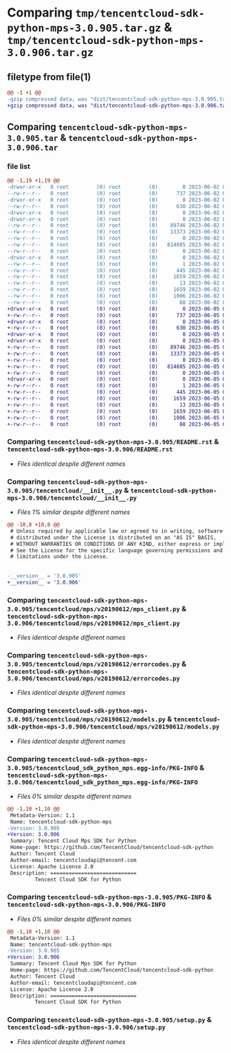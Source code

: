 # Comparing `tmp/tencentcloud-sdk-python-mps-3.0.905.tar.gz` & `tmp/tencentcloud-sdk-python-mps-3.0.906.tar.gz`

## filetype from file(1)

```diff
@@ -1 +1 @@
-gzip compressed data, was "dist/tencentcloud-sdk-python-mps-3.0.905.tar", last modified: Fri Jun  2 00:33:40 2023, max compression
+gzip compressed data, was "dist/tencentcloud-sdk-python-mps-3.0.906.tar", last modified: Mon Jun  5 00:38:45 2023, max compression
```

## Comparing `tencentcloud-sdk-python-mps-3.0.905.tar` & `tencentcloud-sdk-python-mps-3.0.906.tar`

### file list

```diff
@@ -1,19 +1,19 @@
-drwxr-xr-x   0 root         (0) root         (0)        0 2023-06-02 00:33:40.000000 tencentcloud-sdk-python-mps-3.0.905/
--rw-r--r--   0 root         (0) root         (0)      737 2023-06-02 00:33:40.000000 tencentcloud-sdk-python-mps-3.0.905/README.rst
-drwxr-xr-x   0 root         (0) root         (0)        0 2023-06-02 00:33:40.000000 tencentcloud-sdk-python-mps-3.0.905/tencentcloud/
--rw-r--r--   0 root         (0) root         (0)      630 2023-06-02 00:33:40.000000 tencentcloud-sdk-python-mps-3.0.905/tencentcloud/__init__.py
-drwxr-xr-x   0 root         (0) root         (0)        0 2023-06-02 00:33:40.000000 tencentcloud-sdk-python-mps-3.0.905/tencentcloud/mps/
-drwxr-xr-x   0 root         (0) root         (0)        0 2023-06-02 00:33:40.000000 tencentcloud-sdk-python-mps-3.0.905/tencentcloud/mps/v20190612/
--rw-r--r--   0 root         (0) root         (0)    89746 2023-06-02 00:33:40.000000 tencentcloud-sdk-python-mps-3.0.905/tencentcloud/mps/v20190612/mps_client.py
--rw-r--r--   0 root         (0) root         (0)    13373 2023-06-02 00:33:40.000000 tencentcloud-sdk-python-mps-3.0.905/tencentcloud/mps/v20190612/errorcodes.py
--rw-r--r--   0 root         (0) root         (0)        0 2023-06-02 00:33:40.000000 tencentcloud-sdk-python-mps-3.0.905/tencentcloud/mps/v20190612/__init__.py
--rw-r--r--   0 root         (0) root         (0)   814885 2023-06-02 00:33:40.000000 tencentcloud-sdk-python-mps-3.0.905/tencentcloud/mps/v20190612/models.py
--rw-r--r--   0 root         (0) root         (0)        0 2023-06-02 00:33:40.000000 tencentcloud-sdk-python-mps-3.0.905/tencentcloud/mps/__init__.py
-drwxr-xr-x   0 root         (0) root         (0)        0 2023-06-02 00:33:40.000000 tencentcloud-sdk-python-mps-3.0.905/tencentcloud_sdk_python_mps.egg-info/
--rw-r--r--   0 root         (0) root         (0)        1 2023-06-02 00:33:40.000000 tencentcloud-sdk-python-mps-3.0.905/tencentcloud_sdk_python_mps.egg-info/dependency_links.txt
--rw-r--r--   0 root         (0) root         (0)      445 2023-06-02 00:33:40.000000 tencentcloud-sdk-python-mps-3.0.905/tencentcloud_sdk_python_mps.egg-info/SOURCES.txt
--rw-r--r--   0 root         (0) root         (0)     1659 2023-06-02 00:33:40.000000 tencentcloud-sdk-python-mps-3.0.905/tencentcloud_sdk_python_mps.egg-info/PKG-INFO
--rw-r--r--   0 root         (0) root         (0)       13 2023-06-02 00:33:40.000000 tencentcloud-sdk-python-mps-3.0.905/tencentcloud_sdk_python_mps.egg-info/top_level.txt
--rw-r--r--   0 root         (0) root         (0)     1659 2023-06-02 00:33:40.000000 tencentcloud-sdk-python-mps-3.0.905/PKG-INFO
--rw-r--r--   0 root         (0) root         (0)     1006 2023-06-02 00:33:40.000000 tencentcloud-sdk-python-mps-3.0.905/setup.py
--rw-r--r--   0 root         (0) root         (0)       88 2023-06-02 00:33:40.000000 tencentcloud-sdk-python-mps-3.0.905/setup.cfg
+drwxr-xr-x   0 root         (0) root         (0)        0 2023-06-05 00:38:45.000000 tencentcloud-sdk-python-mps-3.0.906/
+-rw-r--r--   0 root         (0) root         (0)      737 2023-06-05 00:38:45.000000 tencentcloud-sdk-python-mps-3.0.906/README.rst
+drwxr-xr-x   0 root         (0) root         (0)        0 2023-06-05 00:38:45.000000 tencentcloud-sdk-python-mps-3.0.906/tencentcloud/
+-rw-r--r--   0 root         (0) root         (0)      630 2023-06-05 00:38:45.000000 tencentcloud-sdk-python-mps-3.0.906/tencentcloud/__init__.py
+drwxr-xr-x   0 root         (0) root         (0)        0 2023-06-05 00:38:45.000000 tencentcloud-sdk-python-mps-3.0.906/tencentcloud/mps/
+drwxr-xr-x   0 root         (0) root         (0)        0 2023-06-05 00:38:45.000000 tencentcloud-sdk-python-mps-3.0.906/tencentcloud/mps/v20190612/
+-rw-r--r--   0 root         (0) root         (0)    89746 2023-06-05 00:38:45.000000 tencentcloud-sdk-python-mps-3.0.906/tencentcloud/mps/v20190612/mps_client.py
+-rw-r--r--   0 root         (0) root         (0)    13373 2023-06-05 00:38:45.000000 tencentcloud-sdk-python-mps-3.0.906/tencentcloud/mps/v20190612/errorcodes.py
+-rw-r--r--   0 root         (0) root         (0)        0 2023-06-05 00:38:45.000000 tencentcloud-sdk-python-mps-3.0.906/tencentcloud/mps/v20190612/__init__.py
+-rw-r--r--   0 root         (0) root         (0)   814885 2023-06-05 00:38:45.000000 tencentcloud-sdk-python-mps-3.0.906/tencentcloud/mps/v20190612/models.py
+-rw-r--r--   0 root         (0) root         (0)        0 2023-06-05 00:38:45.000000 tencentcloud-sdk-python-mps-3.0.906/tencentcloud/mps/__init__.py
+drwxr-xr-x   0 root         (0) root         (0)        0 2023-06-05 00:38:45.000000 tencentcloud-sdk-python-mps-3.0.906/tencentcloud_sdk_python_mps.egg-info/
+-rw-r--r--   0 root         (0) root         (0)        1 2023-06-05 00:38:45.000000 tencentcloud-sdk-python-mps-3.0.906/tencentcloud_sdk_python_mps.egg-info/dependency_links.txt
+-rw-r--r--   0 root         (0) root         (0)      445 2023-06-05 00:38:45.000000 tencentcloud-sdk-python-mps-3.0.906/tencentcloud_sdk_python_mps.egg-info/SOURCES.txt
+-rw-r--r--   0 root         (0) root         (0)     1659 2023-06-05 00:38:45.000000 tencentcloud-sdk-python-mps-3.0.906/tencentcloud_sdk_python_mps.egg-info/PKG-INFO
+-rw-r--r--   0 root         (0) root         (0)       13 2023-06-05 00:38:45.000000 tencentcloud-sdk-python-mps-3.0.906/tencentcloud_sdk_python_mps.egg-info/top_level.txt
+-rw-r--r--   0 root         (0) root         (0)     1659 2023-06-05 00:38:45.000000 tencentcloud-sdk-python-mps-3.0.906/PKG-INFO
+-rw-r--r--   0 root         (0) root         (0)     1006 2023-06-05 00:38:45.000000 tencentcloud-sdk-python-mps-3.0.906/setup.py
+-rw-r--r--   0 root         (0) root         (0)       88 2023-06-05 00:38:45.000000 tencentcloud-sdk-python-mps-3.0.906/setup.cfg
```

### Comparing `tencentcloud-sdk-python-mps-3.0.905/README.rst` & `tencentcloud-sdk-python-mps-3.0.906/README.rst`

 * *Files identical despite different names*

### Comparing `tencentcloud-sdk-python-mps-3.0.905/tencentcloud/__init__.py` & `tencentcloud-sdk-python-mps-3.0.906/tencentcloud/__init__.py`

 * *Files 1% similar despite different names*

```diff
@@ -10,8 +10,8 @@
 # Unless required by applicable law or agreed to in writing, software
 # distributed under the License is distributed on an "AS IS" BASIS,
 # WITHOUT WARRANTIES OR CONDITIONS OF ANY KIND, either express or implied.
 # See the License for the specific language governing permissions and
 # limitations under the License.
 
 
-__version__ = '3.0.905'
+__version__ = '3.0.906'
```

### Comparing `tencentcloud-sdk-python-mps-3.0.905/tencentcloud/mps/v20190612/mps_client.py` & `tencentcloud-sdk-python-mps-3.0.906/tencentcloud/mps/v20190612/mps_client.py`

 * *Files identical despite different names*

### Comparing `tencentcloud-sdk-python-mps-3.0.905/tencentcloud/mps/v20190612/errorcodes.py` & `tencentcloud-sdk-python-mps-3.0.906/tencentcloud/mps/v20190612/errorcodes.py`

 * *Files identical despite different names*

### Comparing `tencentcloud-sdk-python-mps-3.0.905/tencentcloud/mps/v20190612/models.py` & `tencentcloud-sdk-python-mps-3.0.906/tencentcloud/mps/v20190612/models.py`

 * *Files identical despite different names*

### Comparing `tencentcloud-sdk-python-mps-3.0.905/tencentcloud_sdk_python_mps.egg-info/PKG-INFO` & `tencentcloud-sdk-python-mps-3.0.906/tencentcloud_sdk_python_mps.egg-info/PKG-INFO`

 * *Files 0% similar despite different names*

```diff
@@ -1,10 +1,10 @@
 Metadata-Version: 1.1
 Name: tencentcloud-sdk-python-mps
-Version: 3.0.905
+Version: 3.0.906
 Summary: Tencent Cloud Mps SDK for Python
 Home-page: https://github.com/TencentCloud/tencentcloud-sdk-python
 Author: Tencent Cloud
 Author-email: tencentcloudapi@tencent.com
 License: Apache License 2.0
 Description: ============================
         Tencent Cloud SDK for Python
```

### Comparing `tencentcloud-sdk-python-mps-3.0.905/PKG-INFO` & `tencentcloud-sdk-python-mps-3.0.906/PKG-INFO`

 * *Files 0% similar despite different names*

```diff
@@ -1,10 +1,10 @@
 Metadata-Version: 1.1
 Name: tencentcloud-sdk-python-mps
-Version: 3.0.905
+Version: 3.0.906
 Summary: Tencent Cloud Mps SDK for Python
 Home-page: https://github.com/TencentCloud/tencentcloud-sdk-python
 Author: Tencent Cloud
 Author-email: tencentcloudapi@tencent.com
 License: Apache License 2.0
 Description: ============================
         Tencent Cloud SDK for Python
```

### Comparing `tencentcloud-sdk-python-mps-3.0.905/setup.py` & `tencentcloud-sdk-python-mps-3.0.906/setup.py`

 * *Files identical despite different names*

